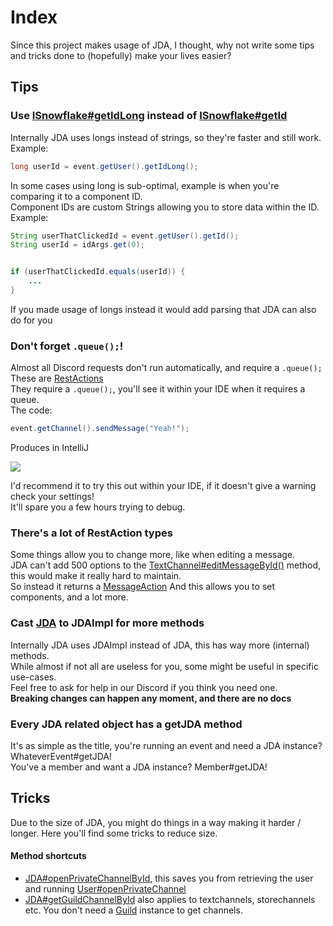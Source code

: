 
# Index

Since this project makes usage of JDA, I thought, why not write some tips and tricks done to (hopefully) make your lives easier?

## Tips

### Use [ISnowflake#getIdLong](https://ci.dv8tion.net/job/JDA/javadoc/net/dv8tion/jda/api/entities/ISnowflake.html#getIdLong()) instead of [ISnowflake#getId](https://ci.dv8tion.net/job/JDA/javadoc/net/dv8tion/jda/api/entities/ISnowflake.html#getId())
Internally JDA uses longs instead of strings, so they're faster and still work. \
Example:
```java
long userId = event.getUser().getIdLong();
```
In some cases using long is sub-optimal, example is when you're comparing it to a component ID. \
Component IDs are custom Strings allowing you to store data within the ID.
Example:
```java
String userThatClickedId = event.getUser().getId();
String userId = idArgs.get(0);


if (userThatClickedId.equals(userId)) {
    ...
}
```
If you made usage of longs instead it would add parsing that JDA can also do for you

### Don't forget `.queue();`!
Almost all Discord requests don't run automatically, and require a `.queue();` \
These are [RestActions](https://ci.dv8tion.net/job/JDA/javadoc/net/dv8tion/jda/api/requests/restaction/package-summary.html) \
They require a `.queue();`, you'll see it within your IDE when it requires a queue. \
The code:
```java
event.getChannel().sendMessage("Yeah!");
```
Produces in IntelliJ

![](https://i.imgur.com/PPkUkdH.png)

I'd recommend it to try this out within your IDE, if it doesn't give a warning check your settings! \
It'll spare you a few hours trying to debug.

### There's a lot of RestAction types

Some things allow you to change more, like when editing a message. \
JDA can't add 500 options to the [TextChannel#editMessageById()](https://ci.dv8tion.net/job/JDA/javadoc/net/dv8tion/jda/api/entities/MessageChannel.html#editMessageById(long,net.dv8tion.jda.api.entities.Message)) method, this would make it really hard to maintain. \
So instead it returns a [MessageAction](https://ci.dv8tion.net/job/JDA/javadoc/net/dv8tion/jda/api/requests/restaction/MessageAction.html) 
And this allows you to set components, and a lot more.

### Cast [JDA](https://github.com/discord/discord-api-docs/discussions/3581) to JDAImpl for more methods

Internally JDA uses JDAImpl instead of JDA, this has way more (internal) methods. \
While almost if not all are useless for you, some might be useful in specific use-cases. \
Feel free to ask for help in our Discord if you think you need one. \
**Breaking changes can happen any moment, and there are no docs**

### Every JDA related object has a getJDA method

It's as simple as the title, you're running an event and need a JDA instance? WhateverEvent#getJDA! \
You've a member and want a JDA instance? Member#getJDA!

## Tricks

Due to the size of JDA, you might do things in a way making it harder / longer.
Here you'll find some tricks to reduce size.

#### Method shortcuts

* [JDA#openPrivateChannelById](https://ci.dv8tion.net/job/JDA/javadoc/net/dv8tion/jda/api/JDA.html#openPrivateChannelById(long)), this saves you from retrieving the user and running [User#openPrivateChannel](https://ci.dv8tion.net/job/JDA/javadoc/net/dv8tion/jda/api/entities/User.html#openPrivateChannel())
* [JDA#getGuildChannelById](https://ci.dv8tion.net/job/JDA/javadoc/net/dv8tion/jda/api/JDA.html#getGuildChannelById(long)) also applies to textchannels, storechannels etc. You don't need a [Guild](https://ci.dv8tion.net/job/JDA/javadoc/net/dv8tion/jda/api/entities/Guild.html) instance to get channels.